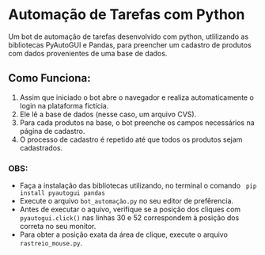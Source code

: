

# Automação de Tarefas com Python

Um bot de automação de tarefas desenvolvido com python, utlilizando as bibliotecas PyAutoGUI e Pandas, para preencher um cadastro de produtos com dados provenientes de uma base de dados.

## Como Funciona:

1. Assim que iniciado o bot abre o navegador e realiza automaticamente o login na plataforma fictícia.
2. Ele lê a base de dados (nesse caso, um arquivo CVS).
3. Para cada produtos na base, o bot preenche os campos necessários na página de cadastro.
4. O processo de cadastro é repetido até que todos os produtos sejam cadastrados.

 ### OBS:

- Faça a instalação das bibliotecas utilizando, no terminal o comando ``` pip install pyautogui pandas```
- Execute o arquivo ```bot_automação.py``` no seu editor de prefêrencia.
- Antes de executar o aquivo, verifique se a posição dos cliques com ```pyautogui.click()``` nas linhas 30 e 52 correspondem à posição dos correta no seu monitor.
-  Para obter a posição exata da área de clique, execute o arquivo ```rastreio_mouse.py```.
